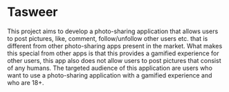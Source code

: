 # Tasweer

This project aims to develop a photo-sharing application that allows users to post pictures, like, comment, follow/unfollow other users etc. that is different from other photo-sharing apps present in the market. What makes this special from other apps is that this provides a gamified experience for other users, this app also does not allow users to post pictures that consist of any humans. The targeted audience of this application are users who want to use a photo-sharing application with a gamified experience and who are 18+.
